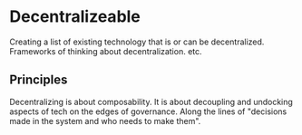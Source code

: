 # Decentralizeable

Creating a list of existing technology that is or can be decentralized. Frameworks of thinking about decentralization. etc. 

## Principles
Decentralizing is about composability. 
It is about decoupling and undocking aspects of tech on the edges of governance. Along the lines of "decisions made in the system and who needs to make them".